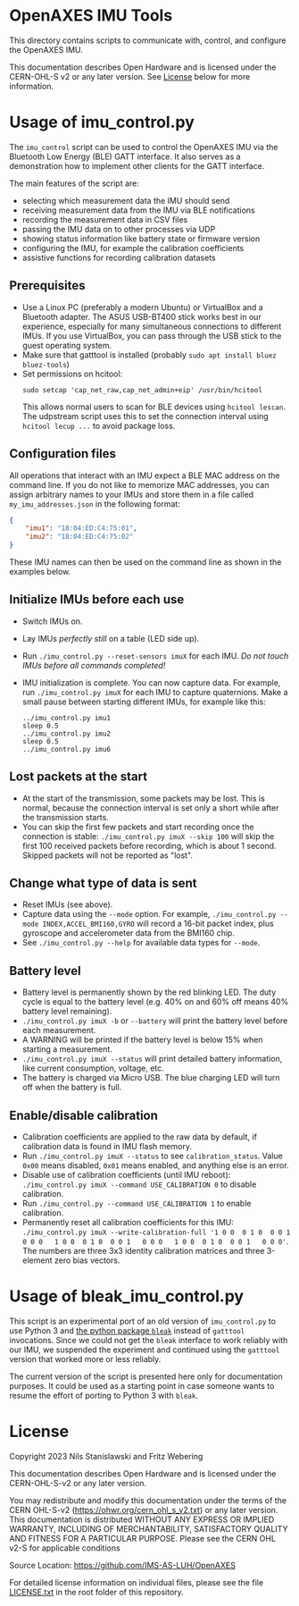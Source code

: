 # OpenAXES IMU Tools

This directory contains scripts to communicate with, control, and configure the OpenAXES IMU.

This documentation describes Open Hardware and is licensed under the CERN-OHL-S v2 or any later version. See [License](#license) below for more information.

# Usage of imu_control.py

The `imu_control` script can be used to control the OpenAXES IMU via the Bluetooth Low Energy (BLE) GATT interface.
It also serves as a demonstration how to implement other clients for the GATT interface.

The main features of the script are:
* selecting which measurement data the IMU should send
* receiving measurement data from the IMU via BLE notifications
* recording the measurement data in CSV files
* passing the IMU data on to other processes via UDP
* showing status information like battery state or firmware version
* configuring the IMU, for example the calibration coefficients
* assistive functions for recording calibration datasets


## Prerequisites

* Use a Linux PC (preferably a modern Ubuntu) or VirtualBox and a Bluetooth adapter.
  The ASUS USB-BT400 stick works best in our experience, especially for many simultaneous connections to different IMUs.
  If you use VirtualBox, you can pass through the USB stick to the guest operating system.
* Make sure that gatttool is installed (probably `sudo apt install bluez bluez-tools`)
* Set permissions on hcitool:
  ```
  sudo setcap 'cap_net_raw,cap_net_admin+eip' /usr/bin/hcitool
  ```
  This allows normal users to scan for BLE devices using `hcitool lescan`.
  The udpstream script uses this to set the connection interval using `hcitool lecup ...` to avoid package loss.

## Configuration files

All operations that interact with an IMU expect a BLE MAC address on the command line.
If you do not like to memorize MAC addresses, you can assign arbitrary names to your IMUs and store them in a file called `my_imu_addresses.json` in the following format:
```json
{
    "imu1": "18:04:ED:C4:75:01",
    "imu2": "18:04:ED:C4:75:02"
}
```
These IMU names can then be used on the command line as shown in the examples below.

## Initialize IMUs before each use

* Switch IMUs on.
* Lay IMUs *perfectly still* on a table (LED side up).
* Run `./imu_control.py --reset-sensors imuX` for each IMU. *Do not touch IMUs before all commands completed!*
* IMU initialization is complete. You can now capture data.
  For example, run `./imu_control.py imuX` for each IMU to capture quaternions.
  Make a small pause between starting different IMUs, for example like this:

  ```
  ../imu_control.py imu1
  sleep 0.5
  ../imu_control.py imu2
  sleep 0.5
  ../imu_control.py imu6
  ```

## Lost packets at the start

* At the start of the transmission, some packets may be lost.
  This is normal, because the connection interval is set only a short while after the transmission starts.
* You can skip the first few packets and start recording once the connection is stable:
  `./imu_control.py imuX --skip 100` will skip the first 100 received packets before recording, which is about 1 second.
  Skipped packets will not be reported as "lost".

## Change what type of data is sent

* Reset IMUs (see above).
* Capture data using the `--mode` option.
  For example, `./imu_control.py --mode INDEX,ACCEL_BMI160,GYRO` will record a 16-bit packet index, plus gyroscope and accelerometer data from the BMI160 chip.
* See `./imu_control.py --help` for available data types for `--mode`.

## Battery level

* Battery level is permanently shown by the red blinking LED.
  The duty cycle is equal to the battery level (e.g. 40% on and 60% off means 40% battery level remaining).
* `./imu_control.py imuX -b` or `--battery` will print the battery level before each measurement.
* A WARNING will be printed if the battery level is below 15% when starting a measurement.
* `./imu_control.py imuX --status` will print detailed battery information, like current consumption, voltage, etc.
* The battery is charged via Micro USB. The blue charging LED will turn off when the battery is full.

## Enable/disable calibration

* Calibration coefficients are applied to the raw data by default, if calibration data is found in IMU flash memory.
* Run `./imu_control.py imuX --status` to see `calibration_status`.
  Value `0x00` means disabled, `0x01` means enabled, and anything else is an error.
* Disable use of calibration coefficients (until IMU reboot):
  `./imu_control.py imuX --command USE_CALIBRATION 0` to disable calibration.
* Run `./imu_control.py --command USE_CALIBRATION 1` to enable calibration.
* Permanently reset all calibration coefficients for this IMU:
  `./imu_control.py imuX --write-calibration-full '1 0 0  0 1 0  0 0 1   0 0 0   1 0 0  0 1 0  0 0 1   0 0 0   1 0 0  0 1 0  0 0 1   0 0 0'`.
  The numbers are three 3x3 identity calibration matrices and three 3-element zero bias vectors.

# Usage of bleak_imu_control.py

This script is an experimental port of an old version of `imu_control.py` to use Python 3 and [the python package `bleak`](https://bleak.readthedocs.io/en/latest/) instead of `gatttool` invocations.
Since we could not get the `bleak` interface to work reliably with our IMU, we suspended the experiment and continued using the `gatttool` version that worked more or less reliably.

The current version of the script is presented here only for documentation purposes.
It could be used as a starting point in case someone wants to resume the effort of porting to Python 3 with `bleak`.

# License

Copyright 2023 Nils Stanislawski and Fritz Webering

This documentation describes Open Hardware and is licensed under the CERN-OHL-S-v2 or any later version.

You may redistribute and modify this documentation under the terms of the CERN OHL-S-v2 (https://ohwr.org/cern_ohl_s_v2.txt) or any later version. This documentation is distributed WITHOUT ANY EXPRESS OR IMPLIED WARRANTY, INCLUDING OF MERCHANTABILITY, SATISFACTORY QUALITY AND FITNESS FOR A PARTICULAR PURPOSE. Please see the CERN OHL v2-S for applicable conditions

Source Location: https://github.com/IMS-AS-LUH/OpenAXES

For detailed license information on individual files, please see the file [LICENSE.txt](/LICENSE.txt) in the root folder of this repository.
